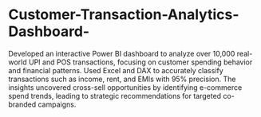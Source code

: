 # Customer-Transaction-Analytics-Dashboard-
Developed an interactive Power BI dashboard to analyze over 10,000 real-world UPI and POS transactions, focusing on customer spending behavior and financial patterns. Used Excel and DAX to accurately classify transactions such as income, rent, and EMIs with 95% precision. The insights uncovered cross-sell opportunities by identifying e-commerce spend trends, leading to strategic recommendations for targeted co-branded campaigns.
